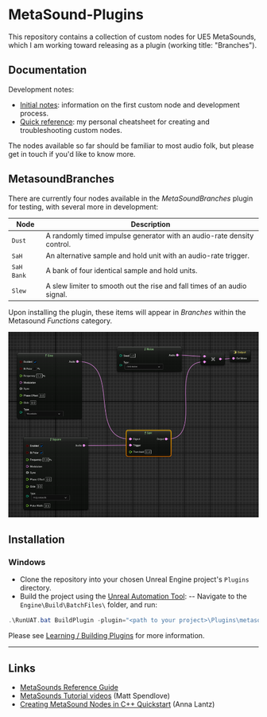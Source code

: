 # MetaSound-Plugins 
This repository contains a collection of custom nodes for UE5 MetaSounds, which I am working toward releasing as a plugin (working title: "Branches").

## Documentation
Development notes:
- [Initial notes](./docs/README.md): information on the first custom node and development process.
- [Quick reference](./docs/quick_reference.md): my personal cheatsheet for creating and troubleshooting custom nodes. 

The nodes available so far should be familiar to most audio folk, but please get in touch if you'd like to know more.

## MetasoundBranches
There are currently four nodes available in the *MetaSoundBranches* plugin for testing, with several more in development:

| Node      | Description                                                  |
|-----------|--------------------------------------------------------------|
| `Dust`    | A randomly timed impulse generator with an audio-rate density control.|
| `SaH`     | An alternative sample and hold unit with an audio-rate trigger. |
| `SaH Bank`| A bank of four identical sample and hold units.              |
| `Slew`    | A slew limiter to smooth out the rise and fall times of an audio signal. |

Upon installing the plugin, these items will appear in *Branches* within the Metasound *Functions* category.

![Signal flow in a MetaSound Source showing a sample and hold node connected to two audio sources, controlling the volume of a white noise generator.](./docs/SaH_demo.png)

## Installation
### Windows
- Clone the repository into your chosen Unreal Engine project's `Plugins` directory.
- Build the project using the [Unreal Automation Tool](https://dev.epicgames.com/documentation/en-us/unreal-engine/unreal-automation-tool-for-unreal-engine):
-- Navigate to the `Engine\Build\BatchFiles\` folder, and run: 
```PowerShell
.\RunUAT.bat BuildPlugin -plugin="<path to your project>\Plugins\metasound-plugins\MetasoundBranches.uplugin" -package="<path to your project>\Plugins\metasound-plugins\MetasoundBranches.uplugin"
```

Please see [Learning / Building Plugins](https://dev.epicgames.com/community/learning/tutorials/qz93/unreal-engine-building-plugins) for more information.

---

## Links
- [MetaSounds Reference Guide](https://dev.epicgames.com/documentation/en-us/unreal-engine/metasounds-reference-guide-in-unreal-engine)
- [MetaSounds Tutorial videos](https://dev.epicgames.com/community/learning/recommended-community-tutorial/Kw7l/unreal-engine-metasounds) (Matt Spendlove)
- [Creating MetaSound Nodes in C++ Quickstart](https://dev.epicgames.com/community/learning/tutorials/ry7p/unreal-engine-creating-metasound-nodes-in-c-quickstart) (Anna Lantz)

